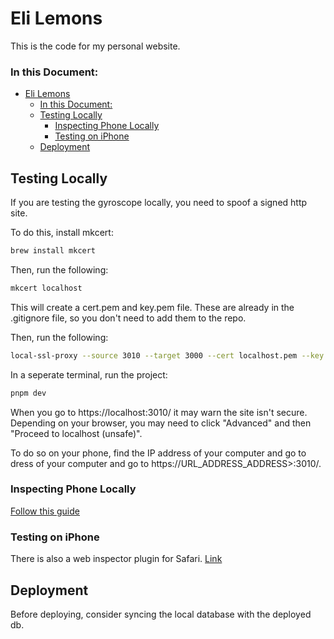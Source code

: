# Eli Lemons

This is the code for my personal website.

### In this Document:

- [Eli Lemons](#eli-lemons)
  - [In this Document:](#in-this-document)
  - [Testing Locally](#testing-locally)
    - [Inspecting Phone Locally](#inspecting-phone-locally)
    - [Testing on iPhone](#testing-on-iphone)
  - [Deployment](#deployment)

## Testing Locally

If you are testing the gyroscope locally, you need to spoof a signed http site.

To do this, install mkcert:

```sh
brew install mkcert
```

Then, run the following:

```sh
mkcert localhost
```

This will create a cert.pem and key.pem file. These are already in the .gitignore file, so you don't need to add them to the repo.

Then, run the following:

```sh
local-ssl-proxy --source 3010 --target 3000 --cert localhost.pem --key localhost-key.pem
```

In a seperate terminal, run the project:

```sh
pnpm dev
```

When you go to https://localhost:3010/ it may warn the site isn't secure. Depending on your browser, you may need to click "Advanced" and then "Proceed to localhost (unsafe)".

To do so on your phone, find the IP address of your computer and go to dress of your computer and go to https://URL_ADDRESS_ADDRESS>:3010/.

### Inspecting Phone Locally

[Follow this guide](https://developer.chrome.com/blog/debugging-chrome-on-ios)

### Testing on iPhone

There is also a web inspector plugin for Safari. [Link](https://apps.apple.com/us/app/web-inspector/id1584825745)

## Deployment

Before deploying, consider syncing the local database with the deployed db.
